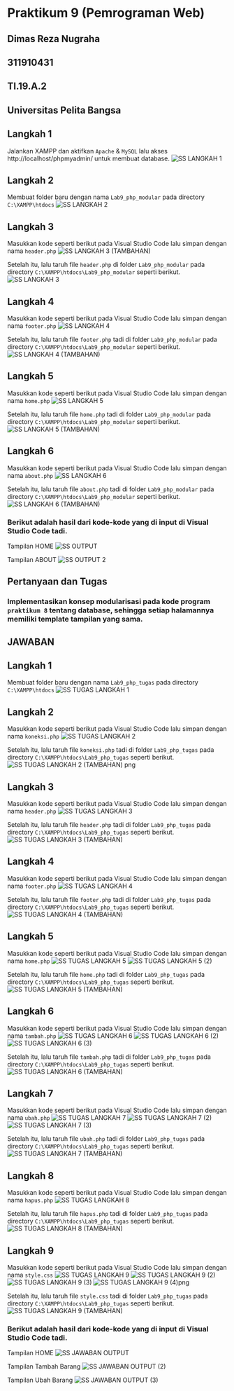 # Praktikum 9 (Pemrograman Web)
## Dimas Reza Nugraha
## 311910431
## TI.19.A.2
## Universitas Pelita Bangsa

## Langkah 1
Jalankan XAMPP dan aktifkan `Apache` & `MySQL` lalu akses http://localhost/phpmyadmin/ untuk membuat database.
![SS LANGKAH 1](https://user-images.githubusercontent.com/56240719/121208614-6505c200-c8a4-11eb-9778-fa3a2557ade7.png)

## Langkah 2
Membuat folder baru dengan nama `Lab9_php_modular` pada directory `C:\XAMPP\htdocs`
![SS LANGKAH 2](https://user-images.githubusercontent.com/56240719/121209784-58359e00-c8a5-11eb-870a-111db9f758f2.png)

## Langkah 3
Masukkan kode seperti berikut pada Visual Studio Code lalu simpan dengan nama `header.php`
![SS LANGKAH 3 (TAMBAHAN)](https://user-images.githubusercontent.com/56240719/121212668-c24f4280-c8a7-11eb-91f2-96adc763c78d.png)

Setelah itu, lalu taruh file `header.php` di folder `Lab9_php_modular` pada directory `C:\XAMPP\htdocs\Lab9_php_modular` seperti berikut.
![SS LANGKAH 3](https://user-images.githubusercontent.com/56240719/121212931-fdea0c80-c8a7-11eb-8968-a34cd5b8705d.png)

## Langkah 4
Masukkan kode seperti berikut pada Visual Studio Code lalu simpan dengan nama `footer.php`
![SS LANGKAH 4](https://user-images.githubusercontent.com/56240719/121214538-671e4f80-c8a9-11eb-98d7-529205006744.png)

Setelah itu, lalu taruh file `footer.php` tadi di folder `Lab9_php_modular` pada directory `C:\XAMPP\htdocs\Lab9_php_modular` seperti berikut.
![SS LANGKAH 4 (TAMBAHAN)](https://user-images.githubusercontent.com/56240719/121233379-d2255180-c8bc-11eb-913d-26ad831e36f7.png)

## Langkah 5
Masukkan kode seperti berikut pada Visual Studio Code lalu simpan dengan nama `home.php`
![SS LANGKAH 5](https://user-images.githubusercontent.com/56240719/121215986-b022d380-c8aa-11eb-80d4-e2f6b2683176.png)

Setelah itu, lalu taruh file `home.php` tadi di folder `Lab9_php_modular` pada directory `C:\XAMPP\htdocs\Lab9_php_modular` seperti berikut.
![SS LANGKAH 5 (TAMBAHAN)](https://user-images.githubusercontent.com/56240719/121216686-57076f80-c8ab-11eb-997a-688855db9ebc.png)

## Langkah 6
Masukkan kode seperti berikut pada Visual Studio Code lalu simpan dengan nama `about.php`
![SS LANGKAH 6](https://user-images.githubusercontent.com/56240719/121217380-fcbade80-c8ab-11eb-9634-908b79346c72.png)

Setelah itu, lalu taruh file `about.php` tadi di folder `Lab9_php_modular` pada directory `C:\XAMPP\htdocs\Lab9_php_modular` seperti berikut.
![SS LANGKAH 6 (TAMBAHAN)](https://user-images.githubusercontent.com/56240719/121217680-473c5b00-c8ac-11eb-8b8f-7de7552fb7b1.png)

### Berikut adalah hasil dari kode-kode yang di input di Visual Studio Code tadi.
Tampilan HOME
![SS OUTPUT](https://user-images.githubusercontent.com/56240719/121218943-6b4c6c00-c8ad-11eb-94cb-e9a9caf425a6.png)

Tampilan ABOUT
![SS OUTPUT 2](https://user-images.githubusercontent.com/56240719/121219747-3987d500-c8ae-11eb-9484-d208f1327ca3.png)

## Pertanyaan dan Tugas
### Implementasikan konsep modularisasi pada kode program `praktikum 8` tentang database, sehingga setiap halamannya memiliki template tampilan yang sama.

## JAWABAN

## Langkah 1
Membuat folder baru dengan nama `Lab9_php_tugas` pada directory `C:\XAMPP\htdocs`
![SS TUGAS LANGKAH 1](https://user-images.githubusercontent.com/56240719/121222128-75239e80-c8b0-11eb-8a1f-315ecbd1efa7.png)

## Langkah 2
Masukkan kode seperti berikut pada Visual Studio Code lalu simpan dengan nama `koneksi.php`
![SS TUGAS LANGKAH 2](https://user-images.githubusercontent.com/56240719/121223315-989b1900-c8b1-11eb-96c5-1f9dc1a1f9d5.png)

Setelah itu, lalu taruh file `koneksi.php` tadi di folder `Lab9_php_tugas` pada directory `C:\XAMPP\htdocs\Lab9_php_tugas` seperti berikut.
![SS TUGAS LANGKAH 2  (TAMBAHAN) png](https://user-images.githubusercontent.com/56240719/121223655-f596cf00-c8b1-11eb-9e1f-fdde64f364ac.png)

## Langkah 3
Masukkan kode seperti berikut pada Visual Studio Code lalu simpan dengan nama `header.php`
![SS TUGAS LANGKAH 3](https://user-images.githubusercontent.com/56240719/121224779-1875b300-c8b3-11eb-8287-49fde6e039dc.png)

Setelah itu, lalu taruh file `header.php` tadi di folder `Lab9_php_tugas` pada directory `C:\XAMPP\htdocs\Lab9_php_tugas` seperti berikut.
![SS TUGAS LANGKAH 3 (TAMBAHAN)](https://user-images.githubusercontent.com/56240719/121224965-3f33e980-c8b3-11eb-81e9-ccdaac8102b6.png)

## Langkah 4
Masukkan kode seperti berikut pada Visual Studio Code lalu simpan dengan nama `footer.php`
![SS TUGAS LANGKAH 4](https://user-images.githubusercontent.com/56240719/121225313-98038200-c8b3-11eb-95bf-4625202e835d.png)

Setelah itu, lalu taruh file `footer.php` tadi di folder `Lab9_php_tugas` pada directory `C:\XAMPP\htdocs\Lab9_php_tugas` seperti berikut.
![SS TUGAS LANGKAH 4 (TAMBAHAN)](https://user-images.githubusercontent.com/56240719/121225459-bc5f5e80-c8b3-11eb-800f-d1055146b0f6.png)

## Langkah 5
Masukkan kode seperti berikut pada Visual Studio Code lalu simpan dengan nama `home.php`
![SS TUGAS LANGKAH 5](https://user-images.githubusercontent.com/56240719/121226249-89699a80-c8b4-11eb-8a3e-b6e89fef5d7f.png)
![SS TUGAS LANGKAH 5 (2)](https://user-images.githubusercontent.com/56240719/121226276-9090a880-c8b4-11eb-8eb1-367775caf05c.png)

Setelah itu, lalu taruh file `home.php` tadi di folder `Lab9_php_tugas` pada directory `C:\XAMPP\htdocs\Lab9_php_tugas` seperti berikut.
![SS TUGAS LANGKAH 5 (TAMBAHAN)](https://user-images.githubusercontent.com/56240719/121226372-af8f3a80-c8b4-11eb-8c77-f5256c632d02.png)

## Langkah 6
Masukkan kode seperti berikut pada Visual Studio Code lalu simpan dengan nama `tambah.php`
![SS TUGAS LANGKAH 6](https://user-images.githubusercontent.com/56240719/121226739-17458580-c8b5-11eb-9523-a5b5fd2028ff.png)
![SS TUGAS LANGKAH 6 (2)](https://user-images.githubusercontent.com/56240719/121226765-1d3b6680-c8b5-11eb-9a64-3625cc465121.png)
![SS TUGAS LANGKAH 6 (3)](https://user-images.githubusercontent.com/56240719/121226801-23314780-c8b5-11eb-9cc7-c42d38d5f0c2.png)

Setelah itu, lalu taruh file `tambah.php` tadi di folder `Lab9_php_tugas` pada directory `C:\XAMPP\htdocs\Lab9_php_tugas` seperti berikut.
![SS TUGAS LANGKAH 6 (TAMBAHAN)](https://user-images.githubusercontent.com/56240719/121226938-43610680-c8b5-11eb-8481-889f06c1fd58.png)

## Langkah 7
Masukkan kode seperti berikut pada Visual Studio Code lalu simpan dengan nama `ubah.php`
![SS TUGAS LANGKAH 7](https://user-images.githubusercontent.com/56240719/121227364-aa7ebb00-c8b5-11eb-99d1-6ac7f86b8f8f.png)
![SS TUGAS LANGKAH 7 (2)](https://user-images.githubusercontent.com/56240719/121227379-afdc0580-c8b5-11eb-9a4a-38eec46f3c2c.png)
![SS TUGAS LANGKAH 7 (3)](https://user-images.githubusercontent.com/56240719/121227396-b5d1e680-c8b5-11eb-9a66-b4129a4512c7.png)

Setelah itu, lalu taruh file `ubah.php` tadi di folder `Lab9_php_tugas` pada directory `C:\XAMPP\htdocs\Lab9_php_tugas` seperti berikut.
![SS TUGAS LANGKAH 7 (TAMBAHAN)](https://user-images.githubusercontent.com/56240719/121227514-da2dc300-c8b5-11eb-8214-031aae612196.png)

## Langkah 8
Masukkan kode seperti berikut pada Visual Studio Code lalu simpan dengan nama `hapus.php`
![SS TUGAS LANGKAH 8](https://user-images.githubusercontent.com/56240719/121227718-182ae700-c8b6-11eb-9cac-b4d7a68e857b.png)

Setelah itu, lalu taruh file `hapus.php` tadi di folder `Lab9_php_tugas` pada directory `C:\XAMPP\htdocs\Lab9_php_tugas` seperti berikut.
![SS TUGAS LANGKAH 8 (TAMBAHAN)](https://user-images.githubusercontent.com/56240719/121234073-8626dc80-c8bd-11eb-850f-d6e5b16ae780.png)

## Langkah 9
Masukkan kode seperti berikut pada Visual Studio Code lalu simpan dengan nama `style.css`
![SS TUGAS LANGKAH 9](https://user-images.githubusercontent.com/56240719/121231566-be78eb80-c8ba-11eb-8a9a-70ea15b0be1d.png)
![SS TUGAS LANGKAH 9 (2)](https://user-images.githubusercontent.com/56240719/121231593-c5076300-c8ba-11eb-8c2e-1c0c91066e40.png)
![SS TUGAS LANGKAH 9 (3)](https://user-images.githubusercontent.com/56240719/121231613-cafd4400-c8ba-11eb-950e-120b4d36fb55.png)
![SS TUGAS LANGKAH 9  (4)png](https://user-images.githubusercontent.com/56240719/121231636-d2bce880-c8ba-11eb-965a-fbe4fcefc8bf.png)

Setelah itu, lalu taruh file `style.css` tadi di folder `Lab9_php_tugas` pada directory `C:\XAMPP\htdocs\Lab9_php_tugas` seperti berikut.
![SS TUGAS LANGKAH 9 (TAMBAHAN)](https://user-images.githubusercontent.com/56240719/121231811-1152a300-c8bb-11eb-9084-1fc9bc8d6822.png)

### Berikut adalah hasil dari kode-kode yang di input di Visual Studio Code tadi.

Tampilan HOME
![SS  JAWABAN OUTPUT ](https://user-images.githubusercontent.com/56240719/121232337-b1103100-c8bb-11eb-8f98-46e9a718681b.png)

Tampilan Tambah Barang
![SS  JAWABAN OUTPUT (2)](https://user-images.githubusercontent.com/56240719/121232402-c4bb9780-c8bb-11eb-860c-00dc8888dc50.png)

Tampilan Ubah Barang
![SS  JAWABAN OUTPUT (3)](https://user-images.githubusercontent.com/56240719/121232428-cdac6900-c8bb-11eb-85f2-b5cc70b48cc3.png)



